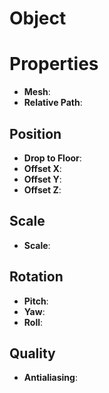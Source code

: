 # Object


# Properties

- **Mesh**: 
- **Relative Path**: 

## Position

- **Drop to Floor**: 
- **Offset X**: 
- **Offset Y**: 
- **Offset Z**: 

## Scale

- **Scale**: 

## Rotation

- **Pitch**: 
- **Yaw**: 
- **Roll**: 

## Quality

- **Antialiasing**: 



